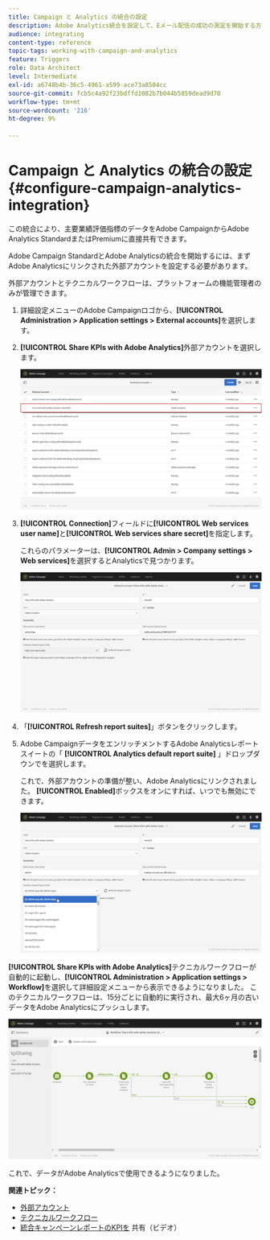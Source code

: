 ```yaml
---
title: Campaign と Analytics の統合の設定
description: Adobe Analytics統合を設定して、Eメール配信の成功の測定を開始する方法について説明します。
audience: integrating
content-type: reference
topic-tags: working-with-campaign-and-analytics
feature: Triggers
role: Data Architect
level: Intermediate
exl-id: a6748b4b-36c5-4961-a599-ace73a8504cc
source-git-commit: fcb5c4a92f23bdffd1082b7b044b5859dead9d70
workflow-type: tm+mt
source-wordcount: '216'
ht-degree: 9%

---
```


# Campaign と Analytics の統合の設定{#configure-campaign-analytics-integration}

この統合により、主要業績評価指標のデータをAdobe CampaignからAdobe Analytics StandardまたはPremiumに直接共有できます。

Adobe Campaign StandardとAdobe Analyticsの統合を開始するには、まずAdobe Analyticsにリンクされた外部アカウントを設定する必要があります。

外部アカウントとテクニカルワークフローは、プラットフォームの機能管理者のみが管理できます。

1. 詳細設定メニューのAdobe Campaignロゴから、**[!UICONTROL Administration > Application settings > External accounts]**&#x200B;を選択します。
1. **[!UICONTROL Share KPIs with Adobe Analytics]**&#x200B;外部アカウントを選択します。

   ![](assets/analytics_2.png)

1. **[!UICONTROL Connection]**&#x200B;フィールドに&#x200B;**[!UICONTROL Web services user name]**&#x200B;と&#x200B;**[!UICONTROL Web services share secret]**&#x200B;を指定します。

   これらのパラメーターは、**[!UICONTROL Admin > Company settings > Web services]**&#x200B;を選択するとAnalyticsで見つかります。

   ![](assets/analytics_1.png)

1. 「**[!UICONTROL Refresh report suites]**」ボタンをクリックします。
1. Adobe CampaignデータをエンリッチメントするAdobe Analyticsレポートスイートの「 **[!UICONTROL Analytics default report suite]** 」ドロップダウンでを選択します。

   これで、外部アカウントの準備が整い、Adobe Analyticsにリンクされました。 **[!UICONTROL Enabled]**&#x200B;ボックスをオンにすれば、いつでも無効にできます。

   ![](assets/analytics.png)

**[!UICONTROL Share KPIs with Adobe Analytics]**&#x200B;テクニカルワークフローが自動的に起動し、**[!UICONTROL Administration > Application settings > Workflow]**&#x200B;を選択して詳細設定メニューから表示できるようになりました。 このテクニカルワークフローは、15分ごとに自動的に実行され、最大6ヶ月の古いデータをAdobe Analyticsにプッシュします。

![](assets/analytics_3.png)

これで、データがAdobe Analyticsで使用できるようになりました。

**関連トピック：**

* [外部アカウント](../../administration/using/external-accounts.md)
* [テクニカルワークフロー](../../administration/using/technical-workflows.md)
* [統合キャンペーンレポートのKPIを](https://helpx.adobe.com/marketing-cloud/how-to/email-marketing.html) 共有（ビデオ）
